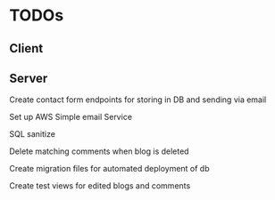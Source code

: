 # TODOs


## Client



## Server
Create contact form endpoints for storing in DB and sending via email

Set up AWS Simple email Service

SQL sanitize

Delete matching comments when blog is deleted

Create migration files for automated deployment of db

Create test views for edited blogs and comments
